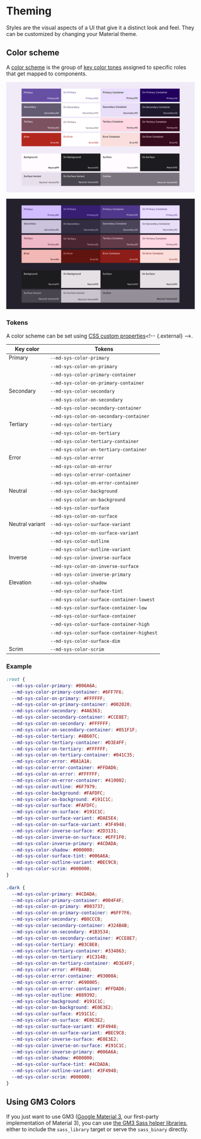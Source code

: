 # Theming

<!--*
# Document freshness: For more information, see go/fresh-source.
freshness: { owner: 'lizmitchell' reviewed: '2023-01-23' }
*-->

<!-- go/mwc/docs/theming -->

<!-- [TOC] -->

Styles are the visual aspects of a UI that give it a distinct look and feel.
They can be customized by changing your Material theme.

## Color scheme

A
[color scheme](https://m3.material.io/styles/color/the-color-system/color-roles#f005bd5b-3b5b-4354-9564-4791399cea67)<!-- {.external} -->
is the group of
[key color tones](https://m3.material.io/styles/color/the-color-system/key-colors-tones#5fdf196d-1e21-4d03-ae63-e802d61ad5ee)<!-- {.external} -->
assigned to specific roles that get mapped to components.

![Full palette derived from baseline colors](images/color-scheme-light.png)

![Dark palette derived from baseline colors](images/color-scheme-dark.png)

### Tokens

A color scheme can be set using
[CSS custom properties](https://developer.mozilla.org/en-US/docs/Web/CSS/--*)<!-- {.external} -->.

Key color       | Tokens
--------------- | ------------------------------------------
Primary         | `--md-sys-color-primary`
&nbsp;          | `--md-sys-color-on-primary`
&nbsp;          | `--md-sys-color-primary-container`
&nbsp;          | `--md-sys-color-on-primary-container`
Secondary       | `--md-sys-color-secondary`
&nbsp;          | `--md-sys-color-on-secondary`
&nbsp;          | `--md-sys-color-secondary-container`
&nbsp;          | `--md-sys-color-on-secondary-container`
Tertiary        | `--md-sys-color-tertiary`
&nbsp;          | `--md-sys-color-on-tertiary`
&nbsp;          | `--md-sys-color-tertiary-container`
&nbsp;          | `--md-sys-color-on-tertiary-container`
Error           | `--md-sys-color-error`
&nbsp;          | `--md-sys-color-on-error`
&nbsp;          | `--md-sys-color-error-container`
&nbsp;          | `--md-sys-color-on-error-container`
Neutral         | `--md-sys-color-background`
&nbsp;          | `--md-sys-color-on-background`
&nbsp;          | `--md-sys-color-surface`
&nbsp;          | `--md-sys-color-on-surface`
Neutral variant | `--md-sys-color-surface-variant`
&nbsp;          | `--md-sys-color-on-surface-variant`
&nbsp;          | `--md-sys-color-outline`
&nbsp;          | `--md-sys-color-outline-variant`
Inverse         | `--md-sys-color-inverse-surface`
&nbsp;          | `--md-sys-color-on-inverse-surface`
&nbsp;          | `--md-sys-color-inverse-primary`
Elevation       | `--md-sys-color-shadow`
&nbsp;          | `--md-sys-color-surface-tint`
&nbsp;          | `--md-sys-color-surface-container-lowest`
&nbsp;          | `--md-sys-color-surface-container-low`
&nbsp;          | `--md-sys-color-surface-container`
&nbsp;          | `--md-sys-color-surface-container-high`
&nbsp;          | `--md-sys-color-surface-container-highest`
&nbsp;          | `--md-sys-color-surface-dim`
Scrim           | `--md-sys-color-scrim`

### Example

```css
:root {
  --md-sys-color-primary: #006A6A;
  --md-sys-color-primary-container: #6FF7F6;
  --md-sys-color-on-primary: #FFFFFF;
  --md-sys-color-on-primary-container: #002020;
  --md-sys-color-secondary: #4A6363;
  --md-sys-color-secondary-container: #CCE8E7;
  --md-sys-color-on-secondary: #FFFFFF;
  --md-sys-color-on-secondary-container: #051F1F;
  --md-sys-color-tertiary: #4B607C;
  --md-sys-color-tertiary-container: #D3E4FF;
  --md-sys-color-on-tertiary: #FFFFFF;
  --md-sys-color-on-tertiary-container: #041C35;
  --md-sys-color-error: #BA1A1A;
  --md-sys-color-error-container: #FFDAD6;
  --md-sys-color-on-error: #FFFFFF;
  --md-sys-color-on-error-container: #410002;
  --md-sys-color-outline: #6F7979;
  --md-sys-color-background: #FAFDFC;
  --md-sys-color-on-background: #191C1C;
  --md-sys-color-surface: #FAFDFC;
  --md-sys-color-on-surface: #191C1C;
  --md-sys-color-surface-variant: #DAE5E4;
  --md-sys-color-on-surface-variant: #3F4948;
  --md-sys-color-inverse-surface: #2D3131;
  --md-sys-color-inverse-on-surface: #EFF1F0;
  --md-sys-color-inverse-primary: #4CDADA;
  --md-sys-color-shadow: #000000;
  --md-sys-color-surface-tint: #006A6A;
  --md-sys-color-outline-variant: #BEC9C8;
  --md-sys-color-scrim: #000000;
}

.dark {
  --md-sys-color-primary: #4CDADA;
  --md-sys-color-primary-container: #004F4F;
  --md-sys-color-on-primary: #003737;
  --md-sys-color-on-primary-container: #6FF7F6;
  --md-sys-color-secondary: #B0CCCB;
  --md-sys-color-secondary-container: #324B4B;
  --md-sys-color-on-secondary: #1B3534;
  --md-sys-color-on-secondary-container: #CCE8E7;
  --md-sys-color-tertiary: #B3C8E8;
  --md-sys-color-tertiary-container: #334863;
  --md-sys-color-on-tertiary: #1C314B;
  --md-sys-color-on-tertiary-container: #D3E4FF;
  --md-sys-color-error: #FFB4AB;
  --md-sys-color-error-container: #93000A;
  --md-sys-color-on-error: #690005;
  --md-sys-color-on-error-container: #FFDAD6;
  --md-sys-color-outline: #889392;
  --md-sys-color-background: #191C1C;
  --md-sys-color-on-background: #E0E3E2;
  --md-sys-color-surface: #191C1C;
  --md-sys-color-on-surface: #E0E3E2;
  --md-sys-color-surface-variant: #3F4948;
  --md-sys-color-on-surface-variant: #BEC9C8;
  --md-sys-color-inverse-surface: #E0E3E2;
  --md-sys-color-inverse-on-surface: #191C1C;
  --md-sys-color-inverse-primary: #006A6A;
  --md-sys-color-shadow: #000000;
  --md-sys-color-surface-tint: #4CDADA;
  --md-sys-color-outline-variant: #3F4948;
  --md-sys-color-scrim: #000000;
}
```

## Using GM3 Colors

If you just want to use GM3 ([Google Material 3](go/gm3), our first-party implementation
of Material 3), you can use [the GM3 Sass helper libraries](cs/google3/third_party/javascript/material/web/gm3),
either to include the `sass_library` target or serve the `sass_binary` directly.
